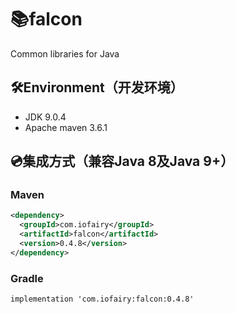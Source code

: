 # 📚falcon
Common libraries for Java

## 🛠️Environment（开发环境）
+ JDK 9.0.4
+ Apache maven 3.6.1


## 💿集成方式（兼容Java 8及Java 9+）
### Maven
```xml
<dependency>
  <groupId>com.iofairy</groupId>
  <artifactId>falcon</artifactId>
  <version>0.4.8</version>
</dependency>
```

### Gradle
```
implementation 'com.iofairy:falcon:0.4.8'
```
